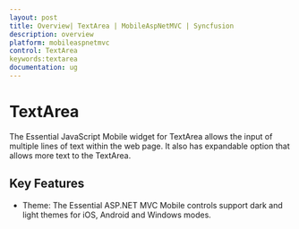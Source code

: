 ```yaml
---
layout: post
title: Overview| TextArea | MobileAspNetMVC | Syncfusion
description: overview
platform: mobileaspnetmvc
control: TextArea
keywords:textarea
documentation: ug
---
```


# TextArea

The Essential JavaScript Mobile widget for TextArea allows the input of multiple lines of text within the web page. It also has expandable option that allows more text to the TextArea.



## Key Features

* Theme: The Essential ASP.NET MVC Mobile controls support dark and light themes for iOS, Android and Windows modes.



